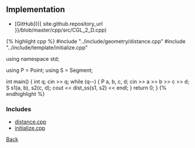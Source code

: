 ## Implementation

- [GitHub]({{ site.github.repository_url }}/blob/master/cpp/src/CGL_2_D.cpp)

{% highlight cpp %}
#include "../include/geometry/distance.cpp"
#include "../include/template/initialize.cpp"

using namespace std;

using P = Point<float11>;
using S = Segment<float11>;

int main() {
  int q;
  cin >> q;
  while (q--) {
    P a, b, c, d;
    cin >> a >> b >> c >> d;
    S s1(a, b), s2(c, d);
    cout << dist_ss(s1, s2) << endl;
  }
  return 0;
}
{% endhighlight %}

### Includes

- [distance.cpp](../include/geometry/distance)
- [initialize.cpp](../include/template/initialize)

[Back](..)
